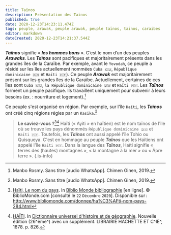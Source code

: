 ```yaml
---
title: Taïnos
description: Présentation des Taïnos
published: true
date: 2020-12-23T14:23:11.474Z
tags: peuple, arawak, peuple arawak, peuple taïnos, taïnos, caraibes
editor: markdown
dateCreated: 2020-12-23T14:21:37.544Z
---
```


***Taïnos*** signifie « ***les hommes bons*** ». C’est le nom d’un des peuples ***Arawaks***.
Les ***Taïnos*** sont pacifiques et majoritairement présents dans les grandes îles de la Caraïbe. Par exemple, avant le `Yovodah`, ce peuple a résidé sur les îles actuellement nommées `Cuba 🇨🇺`, `République dominicaine 🇩🇴` et `Haïti 🇭🇹`).
Ce peuple ***Arawak*** est majoritairement présent sur les grandes îles de la Caraïbe. Actuellement, certaines de ces îles sont `Cuba 🇨🇺`, `la République dominicaine 🇩🇴` et `Haïti 🇭🇹`.
Les ***Taïnos*** forment un peuple pacifique. Ils travaillent uniquement pour subvenir à leurs besoins (ex. : nourriture et logement).[^1]

Ce peuple s'est organisé en région. Par exemple, sur l'île `Haïti`, les ***Taïnos*** ont créé cinq régions régies par un `Kasika`.[^1]

> **Le saviez-vous ?**[^10][^2]
> Haïti (« Ayiti » en haïtien) est le nom taïnos de l'île où se trouve les pays dénommés `République dominicaine 🇩🇴` et `Haïti 🇭🇹`. Toutefois, les ***Taïnos*** ont aussi appelé l'île Tohio ou Quisqueya.
> C'est en hommage au peuple ***Taïnos*** que les Haïtiens ont appelé l'île `Haïti 🇭🇹`.
> Dans la langue des ***Taïnos***, Haïti signifie « terres des (hautes) montagnes », « la montagne à la mer » ou « Âpre terre ».
>{.is-info}

[^1]: Manbo Rosmy. Sans titre [audio WhatsApp]. Chimen Ginen, 2019.

[^2]: [HAÏTI](https://gallica.bnf.fr/ark:/12148/bpt6k4849m/f834.item.r=Dictionnaire%20universel%20d'histoire%20et%20de%20g%C3%A9ographie). In [Dictionnaire universel d'histoire et de géographie](https://gallica.bnf.fr/ark:/12148/bpt6k4849m/f3.item.r=Dictionnaire%20universel%20d'histoire%20et%20de%20g%C3%A9ographie). Nouvelle édition (26^ème^) avec un supplément. LIBRAIRIE HACHETTE ET C^IE^, 1878. p. 826.

[^10]: [ Haïti, Le nom du pays](http://www.bibliomonde.com/donnee/ha%C3%AFti-nom-pays-284.html). In [Biblio Monde bibliographie](http://www.bibliomonde.com) [en ligne]. © BiblioMonde.com [consulté le `22` `Décembre` `2020`]. Disponible sur : http://www.bibliomonde.com/donnee/ha%C3%AFti-nom-pays-284.html